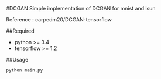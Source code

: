 #DCGAN
Simple implementation of DCGAN for mnist and lsun

Reference : carpedm20/DCGAN-tensorflow

##Required
- python >= 3.4
- tensorflow >= 1.2

##Usage
```
python main.py
```
